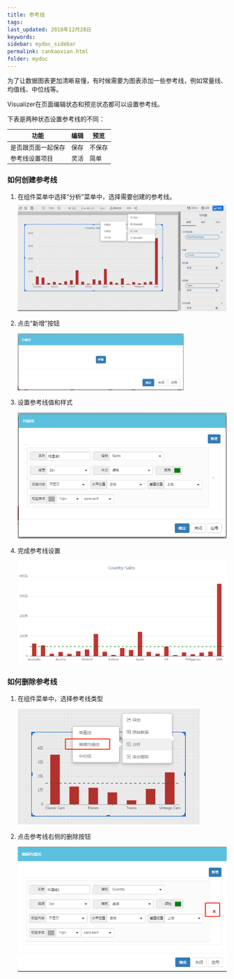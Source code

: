 ```yaml
---
title: 参考线
tags: 
last_updated: 2018年12月28日
keywords: 
sidebar: mydoc_sidebar
permalink: cankaoxian.html
folder: mydoc
---
```

为了让数据图表更加清晰易懂，有时候需要为图表添加一些参考线，例如常量线、均值线、中位线等。

Visualizer在页面编辑状态和预览状态都可以设置参考线。

下表是两种状态设置参考线的不同：

| 功能               | 编辑 | 预览   |
| ------------------ | ---- | ------ |
| 是否跟页面一起保存 | 保存 | 不保存 |
| 参考线设置项目     | 灵活 | 简单   |

### 如何创建参考线

1. 在组件菜单中选择“分析”菜单中，选择需要创建的参考线。
    ![image-20191121160426158](../../../images/image-20191121160426158.png)

2. 点击“新增”按钮

   <img src="../../../images/image-20191121161919463-1575444146168.png" alt="image-20191121161919463" style="zoom:50%;" />

3. 设置参考线值和样式

   <img src="../../../images/image-20191121162036991.png" alt="image-20191121162036991  align=&quot;left&quot; " style="zoom:67%;" />

4. 完成参考线设置

   <img src="../../../images/image-20191121162118631.png" alt="image-20191121162118631" style="zoom:67%;" />

### 如何删除参考线

1. 在组件菜单中，选择参考线类型

   <img src="../../../images/image-20191204152959464.png" alt="image-20191204152959464" style="zoom:67%;" />

2. 点击参考线右侧的删除按钮

   <img src="../../../images/image-20191204153124946.png" alt="image-20191204153124946" style="zoom:67%;" />